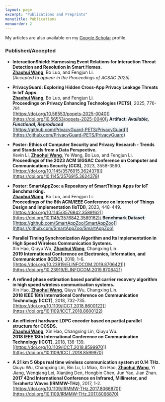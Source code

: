 ```yaml
---
layout: page
excerpt: "Publications and Preprints"
menutitle: Publications
menuorder: 2
---
```


My articles are also available on my [Google Scholar](https://scholar.google.com/citations?user=vxZHWdwAAAAJ) profile.

### Published/Accepted

- __InteractionShield: Harnessing Event Relations for Interaction Threat Detection and Resolution in Smart Homes.__\
__<u>Zhaohui Wang</u>__, Bo Luo, and Fengjun Li.\
_(Accepted to appear in the Proceedings of ACSAC 2025)._

- __PrivacyGuard: Exploring Hidden Cross-App Privacy Leakage Threats In IoT Apps.__\
__<u>Zhaohui Wang</u>__, Bo Luo, and Fengjun Li.\
__Proceedings on Privacy Enhancing Technologies (PETS)__, 2025, 776-791.\
[[https://doi.org/10.56553/popets-2025-0040]](https://doi.org/10.56553/popets-2025-0040)\
<span style="background-color: aliceblue">__Artifact__: ___Available, Functional, Reproduced___</span>\
<span style="background-color: aliceblue">[[https://github.com/PrivacyGuard-PETS/PrivacyGuard]](https://github.com/PrivacyGuard-PETS/PrivacyGuard)</span>

- __Poster: Ethics of Computer Security and Privacy Research - Trends and Standards from a Data Perspective.__\
Kevin Li, __<u>Zhaohui Wang</u>__, Ye Wang, Bo Luo, and Fengjun Li.\
__Proceedings of the 2023 ACM SIGSAC Conference on Computer and Communications Security (CCS)__, 2023, 3558-3560.\
[[https://doi.org/10.1145/3576915.3624378]](https://doi.org/10.1145/3576915.3624378)

- __Poster: SmartAppZoo: a Repository of SmartThings Apps for IoT Benchmarking.__\
__<u>Zhaohui Wang</u>__, Bo Luo, and Fengjun Li.\
__Proceedings of the 8th ACM/IEEE Conference on Internet of Things Design and Implementation (IoTDI)__, 2023, 448-449.\
[[https://doi.org/10.1145/3576842.3589162]](https://doi.org/10.1145/3576842.3589162)\
<span style="background-color: aliceblue">__Benchmark Dataset__:</span>\
<span style="background-color: aliceblue">[[https://github.com/SmartAppZoo/SmartAppZoo]](https://github.com/SmartAppZoo/SmartAppZoo)</span>

- __Parallel Timing Synchronization Algorithm and Its Implementation in High Speed Wireless Communication Systems.__\
Xin Hao, Qiuyu Wu, __<u>Zhaohui Wang</u>__, Changxing Lin.\
__2019 International Conference on Electronics, Information, and Communication (ICEIC)__, 2019, 1-6.\
[[https://doi.org/10.23919/ELINFOCOM.2019.8706421]](https://doi.org/10.23919/ELINFOCOM.2019.8706421)

- __A refined phase estimation based parallel carrier recovery algorithm in high speed wireless communication systems.__\
Xin Hao, __<u>Zhaohui Wang</u>__, Qiuyu Wu, Changxing Lin.\
__2018 IEEE 18th International Conference on Communication Technology (ICCT)__, 2018, 732-735.\
[[https://doi.org/10.1109/ICCT.2018.8600122]](https://doi.org/10.1109/ICCT.2018.8600122)


- __An efficient hardware LDPC encoder based on partial parallel structure for CCSDS.__\
__<u>Zhaohui Wang</u>__, Xin Hao, Changxing Lin, Qiuyu Wu.\
__2018 IEEE 18th International Conference on Communication Technology (ICCT)__, 2018, 136-139.\
[[https://doi.org/10.1109/ICCT.2018.8599970]](https://doi.org/10.1109/ICCT.2018.8599970)


- __A 21 km 5 Gbps real time wireless communication system at 0.14 THz.__\
Qiuyu Wu, Changxing Lin, Bin Lu, Li Miao, Xin Hao, __<u>Zhaohui Wang</u>__, Yi Jiang, Wenqiang Lei, Xianjing Den, Hongbin Chen, Jun Yao, Jian Zhan.\
__2017 42nd International Conference on Infrared, Millimeter, and Terahertz Waves (IRMMW-THz)__, 2017, 1-2.\
[[https://doi.org/10.1109/IRMMW-THz.2017.8066870]](https://doi.org/10.1109/IRMMW-THz.2017.8066870)
